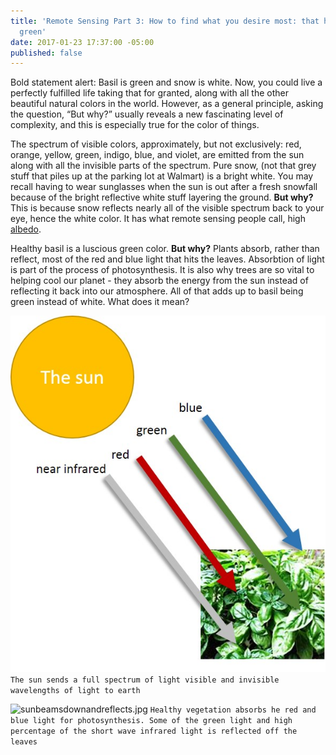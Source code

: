 ```yaml
---
title: 'Remote Sensing Part 3: How to find what you desire most: that healthy lush
  green'
date: 2017-01-23 17:37:00 -05:00
published: false
---
```


Bold statement alert: Basil is green and snow is white. Now, you could live a perfectly fulfilled life taking that for granted, along with all the other beautiful natural colors in the world. However, as a general principle, asking the question, “But why?” usually reveals a new fascinating level of complexity, and this is especially true for the color of things.

The spectrum of visible colors, approximately, but not exclusively: red, orange, yellow, green, indigo, blue, and violet, are emitted from the sun along with all the invisible parts of the spectrum. Pure snow, (not that grey stuff that piles up at the parking lot at Walmart) is a bright white. You may recall having to wear sunglasses when the sun is out after a fresh snowfall because of the bright reflective white stuff layering the ground. **But why?** This is because snow reflects nearly all of the visible spectrum back to your eye, hence the white color. It has what remote sensing people call, high [albedo](https://en.wikipedia.org/wiki/Albedo).

Healthy basil is a luscious green color. **But why?** Plants absorb, rather than reflect, most of the red and blue light that hits the leaves. Absorbtion of light is part of the process of photosynthesis. It is also why trees are so vital to helping cool our planet - they absorb the energy from the sun instead of reflecting it back into our atmosphere. All of that adds up to basil being green instead of white. What does it mean?

![sunbeamingdownlight.jpg](/uploads/sunbeamingdownlight.jpg)
```The sun sends a full spectrum of light visible and invisible wavelengths of light to earth```

![sunbeamsdownandreflects.jpg](/uploads/sunbeamsdownandreflects.jpg)
```Healthy vegetation absorbs he red and blue light for photosynthesis. Some of the green light and high percentage of the short wave infrared light is reflected off the leaves```